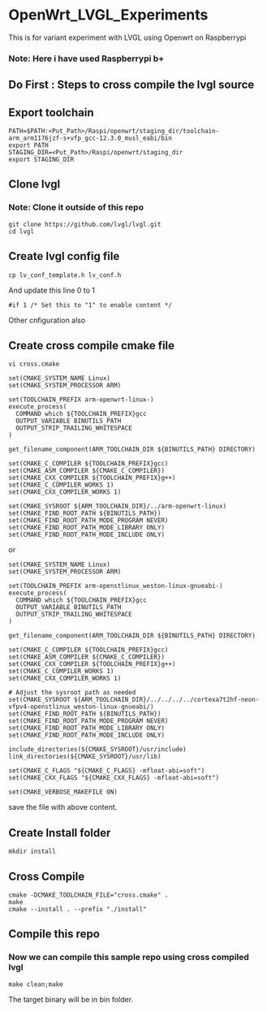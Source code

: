 # OpenWrt_LVGL_Experiments
This is for variant experiment with LVGL using Openwrt on Raspberrypi
### Note: Here i have used Raspberrypi b+ ###

## Do First : Steps to cross compile the lvgl source ##
## Export toolchain ##
```
PATH=$PATH:<Put_Path>/Raspi/openwrt/staging_dir/toolchain-arm_arm1176jzf-s+vfp_gcc-12.3.0_musl_eabi/bin
export PATH
STAGING_DIR=<Put_Path>/Raspi/openwrt/staging_dir
export STAGING_DIR
```

## Clone lvgl ##
### Note: Clone it outside of this repo ###
```
git clone https://github.com/lvgl/lvgl.git
cd lvgl
```

## Create lvgl config file ##
```
cp lv_conf_template.h lv_conf.h
```
And update this line 0 to 1
```
#if 1 /* Set this to "1" to enable content */
```
Other cnfiguration also


## Create cross compile cmake file ##
```
vi cross.cmake
```

```
set(CMAKE_SYSTEM_NAME Linux)
set(CMAKE_SYSTEM_PROCESSOR ARM)

set(TOOLCHAIN_PREFIX arm-openwrt-linux-)
execute_process(
  COMMAND which ${TOOLCHAIN_PREFIX}gcc
  OUTPUT_VARIABLE BINUTILS_PATH
  OUTPUT_STRIP_TRAILING_WHITESPACE
)

get_filename_component(ARM_TOOLCHAIN_DIR ${BINUTILS_PATH} DIRECTORY)

set(CMAKE_C_COMPILER ${TOOLCHAIN_PREFIX}gcc)
set(CMAKE_ASM_COMPILER ${CMAKE_C_COMPILER})
set(CMAKE_CXX_COMPILER ${TOOLCHAIN_PREFIX}g++)
set(CMAKE_C_COMPILER_WORKS 1)
set(CMAKE_CXX_COMPILER_WORKS 1)

set(CMAKE_SYSROOT ${ARM_TOOLCHAIN_DIR}/../arm-openwrt-linux)
set(CMAKE_FIND_ROOT_PATH ${BINUTILS_PATH})
set(CMAKE_FIND_ROOT_PATH_MODE_PROGRAM NEVER)
set(CMAKE_FIND_ROOT_PATH_MODE_LIBRARY ONLY)
set(CMAKE_FIND_ROOT_PATH_MODE_INCLUDE ONLY)
```
or

```
set(CMAKE_SYSTEM_NAME Linux)
set(CMAKE_SYSTEM_PROCESSOR ARM)

set(TOOLCHAIN_PREFIX arm-openstlinux_weston-linux-gnueabi-)
execute_process(
  COMMAND which ${TOOLCHAIN_PREFIX}gcc
  OUTPUT_VARIABLE BINUTILS_PATH
  OUTPUT_STRIP_TRAILING_WHITESPACE
)

get_filename_component(ARM_TOOLCHAIN_DIR ${BINUTILS_PATH} DIRECTORY)

set(CMAKE_C_COMPILER ${TOOLCHAIN_PREFIX}gcc)
set(CMAKE_ASM_COMPILER ${CMAKE_C_COMPILER})
set(CMAKE_CXX_COMPILER ${TOOLCHAIN_PREFIX}g++)
set(CMAKE_C_COMPILER_WORKS 1)
set(CMAKE_CXX_COMPILER_WORKS 1)

# Adjust the sysroot path as needed
set(CMAKE_SYSROOT ${ARM_TOOLCHAIN_DIR}/../../../../cortexa7t2hf-neon-vfpv4-openstlinux_weston-linux-gnueabi/)
set(CMAKE_FIND_ROOT_PATH ${BINUTILS_PATH})
set(CMAKE_FIND_ROOT_PATH_MODE_PROGRAM NEVER)
set(CMAKE_FIND_ROOT_PATH_MODE_LIBRARY ONLY)
set(CMAKE_FIND_ROOT_PATH_MODE_INCLUDE ONLY)

include_directories(${CMAKE_SYSROOT}/usr/include)
link_directories(${CMAKE_SYSROOT}/usr/lib)

set(CMAKE_C_FLAGS "${CMAKE_C_FLAGS} -mfloat-abi=soft")
set(CMAKE_CXX_FLAGS "${CMAKE_CXX_FLAGS} -mfloat-abi=soft")

set(CMAKE_VERBOSE_MAKEFILE ON)
```
save the file with above content.

## Create Install folder ##
```
mkdir install
```

## Cross Compile ##
```
cmake -DCMAKE_TOOLCHAIN_FILE="cross.cmake" .
make
cmake --install . --prefix "./install"
```

## Compile this repo ##
### Now we can compile this sample repo using cross compiled lvgl ###
```
make clean;make
```

The target binary will be in bin folder.
